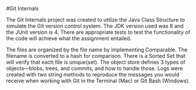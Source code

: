 #Git Internals

The Git Internals project was created to utilize the Java Class Structure to simulate the Git version control system. The JDK version used was 8 and the JUnit version is 4. There are appropriate tests to test the functionality of the code will achieve what the assignment entailed.

The files are organized by the file name by implementing Comparable. The filename is converted to a hash for comparison. There is a Sorted Set that will verify that each file is unique(set). The object store defines 3 types of objects—blobs, trees, and commits, and how to handle those. Logs were created with two string methods to reproduce the messages you would receive when working with Git in the Terminal (Mac) or Git Bash (Windows).
